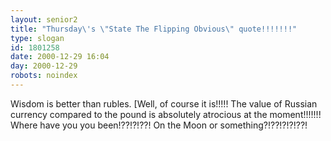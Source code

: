 ```yaml
---
layout: senior2
title: "Thursday\'s \"State The Flipping Obvious\" quote!!!!!!!"
type: slogan
id: 1801258
date: 2000-12-29 16:04
day: 2000-12-29
robots: noindex
---
```

Wisdom is better than rubles. [Well, of course it is!!!!! The value of Russian currency compared to the pound is absolutely atrocious at the moment!!!!!!! Where have you you been!??!?!??! On the Moon or something?!??!?!?!??!
